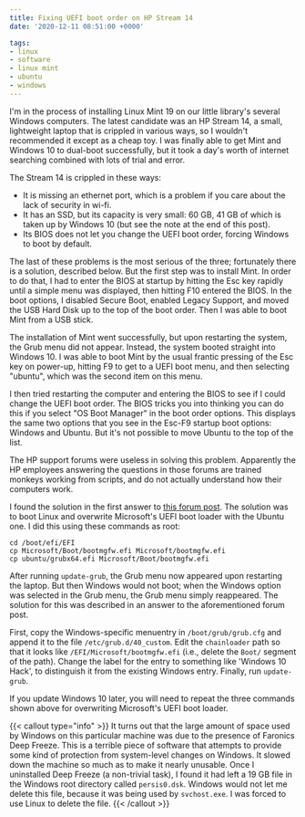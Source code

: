 ```yaml
---
title: Fixing UEFI boot order on HP Stream 14
date: '2020-12-11 08:51:00 +0000'

tags:
- linux
- software
- linux mint
- ubuntu
- windows
---
```


I'm in the process of installing Linux Mint 19 on our little library's
several Windows computers.  The latest candidate was an HP Stream 14,
a small, lightweight laptop that is crippled in various ways, so I
wouldn't recommended it except as a cheap toy.
I was finally able to get Mint and Windows 10 to dual-boot successfully,
but it took a day's worth of internet searching combined with lots of
trial and error.
<!--more-->

The Stream 14 is crippled in these ways:

* It is missing an ethernet port, which is a problem if you care about the lack of security in wi-fi.
* It has an SSD, but its capacity is very small: 60 GB, 41 GB of which is taken up by Windows 10 (but see the note at the end of this post).
* Its BIOS does not let you change the UEFI boot order, forcing Windows to boot by default.

The last of these problems is the most serious of the three;
fortunately there is a solution, described below.  But the first step
was to install Mint.  In order to do that, I had to enter the BIOS at
startup by hitting the Esc key rapidly until a simple menu was
displayed, then hitting F10 entered the BIOS.  In the boot options, I
disabled Secure Boot, enabled Legacy Support, and moved the USB Hard
Disk up to the top of the boot order.  Then I was able to boot Mint
from a USB stick.

The installation of Mint went successfully, but upon restarting the system,
the Grub menu did not appear.  Instead, the system booted straight into Windows 10.
I was able to boot Mint by the usual frantic pressing of the Esc key on power-up,
hitting F9 to get to a UEFI boot menu, and then selecting "ubuntu", which was
the second item on this menu.

I then tried restarting the computer and entering the BIOS to see if I could
change the UEFI boot order.  The BIOS tricks you into thinking you can do this
if you select "OS Boot Manager" in the boot order options.  This
displays the same two options that you see in the Esc-F9 startup boot options:
Windows and Ubuntu.  But it's not possible to move Ubuntu to the top of the list.

The HP support forums were useless in solving this problem.  Apparently
the HP employees answering the questions in those forums are trained
monkeys working from scripts, and do not actually understand how their
computers work.

I found the solution in the first answer to [this forum post](https://askubuntu.com/questions/244261/how-do-i-get-my-hp-laptop-to-boot-into-grub-from-my-new-efi-file).
The solution was to boot Linux and overwrite Microsoft's UEFI boot loader with the Ubuntu one.
I did this using these commands as root:

```
cd /boot/efi/EFI
cp Microsoft/Boot/bootmgfw.efi Microsoft/bootmgfw.efi
cp ubuntu/grubx64.efi Microsoft/Boot/bootmgfw.efi
```

After running `update-grub`, the Grub menu now appeared upon restarting the laptop.  But then
Windows would not boot; when the Windows option was selected in the Grub menu,
the Grub menu simply reappeared.  The solution for this was described in an answer
to the aforementioned forum post.

First, copy the Windows-specific menuentry in `/boot/grub/grub.cfg` and append it to the file
`/etc/grub.d/40_custom`.  Edit the `chainloader` path so that it
looks like `/EFI/Microsoft/bootmgfw.efi` (i.e., delete the `Boot/` segment of the path).
Change the label for the entry to something like 'Windows 10 Hack', to distinguish
it from the existing Windows entry.  Finally, run `update-grub`.

If you update Windows 10 later, you will need to repeat the three commands
shown above for overwriting Microsoft's UEFI boot loader.

{{< callout type="info" >}}
It turns out that the large amount of space used by Windows on this
particular machine was due to the presence of Faronics Deep Freeze.  This is a terrible
piece of software that attempts to provide some kind of protection from system-level
changes on Windows.  It slowed down the machine so much as to make it nearly
unusable.  Once I uninstalled Deep Freeze (a non-trivial task), I found it had
left a 19 GB file in the Windows root directory called `persis0.dsk`.  Windows
would not let me delete this file, because it was being used by `svchost.exe`.
I was forced to use Linux to delete the file.
{{< /callout >}}
